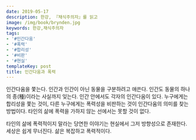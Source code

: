 ```yaml
---
date: 2019-05-17
description: 한강, 『채식주의자』를 읽고
image: /img/book/brynden.jpg
keywords: 한강,채식주의자
tags:
- '#인간다움'
- '#폭력'
- '#합리성'
- '#비판'
- '#현실'
templateKey: post
title: 인간다움과 폭력
---
```

인간다움을 쫓는다. 인간과 인간이 아닌 동물을 구분하려고 애쓴다. 인간도 동물의 하나의 종(種)이라는 사실까지 잊는다. 인간 안에서도 각자의 인간다움이 있다. 누구에게는 합리성을 쫓는 것이, 다른 누구에게는 폭력성을 비판하는 것이 인간다움의 의미를 찾는 방법이다. 타인의 삶에 폭력을 가하지 않는 선에서는 못할 것이 없다. 

타인의 삶에 폭력적이지 말라는 당연한 이야기는 현실에서 그저 방향성으로 존재한다. 세상은 쉽게 무너진다. 삶은 복잡하고 폭력적이다. 